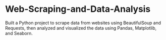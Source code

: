 # Web-Scraping-and-Data-Analysis
Built a Python project to scrape data from websites using BeautifulSoup and Requests, then analyzed and visualized the data using Pandas, Matplotlib, and Seaborn.
